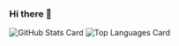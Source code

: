 ### Hi there 👋
![GitHub Stats Card](https://github-readme-stats.vercel.app/api?username=shirataki2&count_private=true&show_icons=true&theme=dark)
![Top Languages Card](https://github-readme-stats.vercel.app/api/top-langs/?username=shirataki2&layout=compact&theme=dark&hide=javascript,html)


<!--
**Shirataki2/Shirataki2** is a ✨ _special_ ✨ repository because its `README.md` (this file) appears on your GitHub profile.

Here are some ideas to get you started:

- 🔭 I’m currently working on ...
- 🌱 I’m currently learning ...
- 👯 I’m looking to collaborate on ...
- 🤔 I’m looking for help with ...
- 💬 Ask me about ...
- 📫 How to reach me: ...
- 😄 Pronouns: ...
- ⚡ Fun fact: ...
-->
